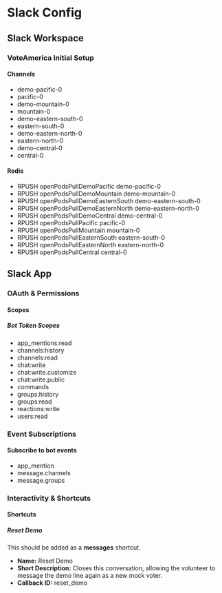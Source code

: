 # Slack Config

## Slack Workspace

### VoteAmerica Initial Setup

#### Channels

- demo-pacific-0
- pacific-0
- demo-mountain-0
- mountain-0
- demo-eastern-south-0
- eastern-south-0
- demo-eastern-north-0
- eastern-north-0
- demo-central-0
- central-0

#### Redis

- RPUSH openPodsPullDemoPacific demo-pacific-0
- RPUSH openPodsPullDemoMountain demo-mountain-0
- RPUSH openPodsPullDemoEasternSouth demo-eastern-south-0
- RPUSH openPodsPullDemoEasternNorth demo-eastern-north-0
- RPUSH openPodsPullDemoCentral demo-central-0
- RPUSH openPodsPullPacific pacific-0
- RPUSH openPodsPullMountain mountain-0
- RPUSH openPodsPullEasternSouth eastern-south-0
- RPUSH openPodsPullEasternNorth eastern-north-0
- RPUSH openPodsPullCentral central-0

## Slack App

### OAuth & Permissions

#### Scopes

##### Bot Token Scopes

- app_mentions:read
- channels:history
- channels:read
- chat:write
- chat:write.customize
- chat:write.public
- commands
- groups:history
- groups:read
- reactions:write
- users:read

### Event Subscriptions

#### Subscribe to bot events

- app_mention
- message.channels
- message.groups

### Interactivity & Shortcuts

#### Shortcuts

##### Reset Demo

This should be added as a **messages** shortcut.

- **Name:** Reset Demo
- **Short Description:** Closes this conversation, allowing the volunteer to message the demo line again as a new mock voter.
- **Callback ID:** reset_demo
